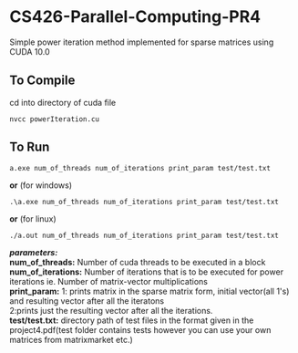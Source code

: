 # CS426-Parallel-Computing-PR4
Simple power iteration method implemented for sparse matrices using CUDA 10.0

## To Compile  
cd into directory of cuda file  
```
nvcc powerIteration.cu
```

## To Run  
```
a.exe num_of_threads num_of_iterations print_param test/test.txt
```

**or**
(for windows)  
```
.\a.exe num_of_threads num_of_iterations print_param test/test.txt
```

**or**
(for linux)  
```
./a.out num_of_threads num_of_iterations print_param test/test.txt
```

***parameters:***   
**num_of_threads:** Number of cuda threads to be executed in a block
**num_of_iterations:** Number of iterations that is to be executed for power iterations ie. Number of matrix-vector multiplications  
**print_param:** 1: prints matrix in the sparse matrix form, initial vector(all 1's) and resulting vector after all the iteratons  
2:prints just the resulting vector after all the iterations.  
**test/test.txt:** directory path of test files in the format given in the project4.pdf(test folder contains tests however you can use your own matrices from matrixmarket etc.)
